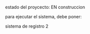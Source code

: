 
estado del proycecto: EN construccion

para ejecutar el sistema, debe poner:

sistema de registro 2
